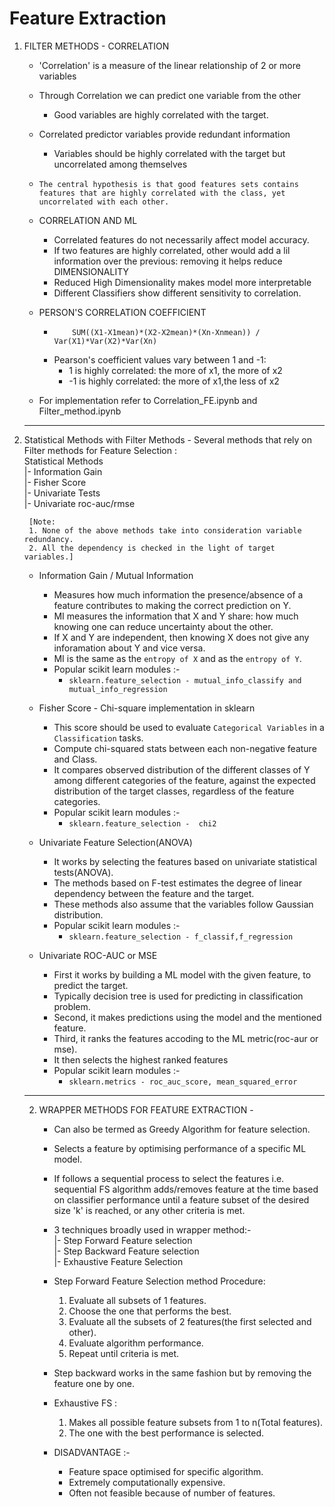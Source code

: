 # Feature Extraction

1. FILTER METHODS - CORRELATION
	* 'Correlation' is a measure of the linear relationship of 2 or more variables
	* Through Correlation we can predict one variable from the other
		* Good variables are highly correlated with the target.
	* Correlated predictor variables provide redundant information
		* Variables should be highly correlated with the target but uncorrelated among themselves
	* `The central hypothesis is that good features sets contains features that are highly correlated with the class, yet uncorrelated with each other.`

	* CORRELATION AND ML
		* Correlated features do not necessarily affect model accuracy.
		* If two features are highly correlated, other would add a lil information over the previous: removing it helps reduce DIMENSIONALITY
		* Reduced High Dimensionality makes model more interpretable
		* Different Classifiers show different sensitivity to correlation.

	* PERSON'S CORRELATION COEFFICIENT
	 	* ```
       	      SUM((X1-X1mean)*(X2-X2mean)*(Xn-Xnmean)) / Var(X1)*Var(X2)*Var(Xn)
       		```
		* Pearson's coefficient values vary between 1 and -1:
			* 1 is highly correlated: the more of x1, the more of x2
			* -1 is highly correlated: the more of x1,the less of x2

	* For implementation refer to Correlation_FE.ipynb and Filter_method.ipynb

	---
2. Statistical Methods with Filter Methods -
	Several methods that rely on Filter methods for Feature Selection :
<br>	Statistical Methods
<br>	|- Information Gain
<br>	|- Fisher Score
<br>	|- Univariate Tests
<br>	|- Univariate roc-auc/rmse

		[Note:
		1. None of the above methods take into consideration variable redundancy.
		2. All the dependency is checked in the light of target variables.]

	* Information Gain / Mutual Information
		* Measures how much information the presence/absence of a feature contributes to making the correct prediction on Y.
		* MI measures the information that X and Y share: how much knowing one can reduce uncertainty about the other.
		* If X and Y are independent, then knowing X does not give any inforamation about Y and vice versa.
		* MI is the same as the ```entropy of X``` and as the ```entropy of Y```.
		* Popular scikit learn modules :-
			* ```sklearn.feature_selection - mutual_info_classify and mutual_info_regression```

	* Fisher Score - Chi-square implementation in sklearn
		* This score should be used to evaluate `Categorical Variables` in a `Classification` tasks.
		* Compute chi-squared stats between each non-negative feature and Class.
		* It compares observed distribution of the different classes of Y among different categories of the feature, against the expected distribution of the target classes, regardless of the feature categories.
		* Popular scikit learn modules :-
			* `sklearn.feature_selection -  chi2`

	* Univariate Feature Selection(ANOVA)
		* It works by selecting the features based on univariate statistical tests(ANOVA).
		* The methods based on F-test estimates the degree of linear dependency between the feature and the target.
		* These methods also assume that the variables follow Gaussian distribution.
		* Popular scikit learn modules :-
			* `sklearn.feature_selection - f_classif,f_regression`

	* Univariate ROC-AUC or MSE
		* First it works by building a ML model with the given feature, to predict the target.
		* Typically decision tree is used for predicting in classification problem.
		* Second, it makes predictions using the model and the mentioned feature.
		* Third, it ranks the features accoding to the ML metric(roc-aur or mse).
		* It then selects the highest ranked features
		* Popular scikit learn modules :-
			* `sklearn.metrics - roc_auc_score, mean_squared_error`

	---

	2. WRAPPER METHODS FOR FEATURE EXTRACTION -
		* Can also be termed as Greedy Algorithm for feature selection.
		* Selects a feature by optimising performance of a specific ML model.
		* If follows a sequential process to select the features i.e. sequential FS algorithm adds/removes feature at the time based on classifier performance
		until a feature subset of the desired size 'k' is reached, or any other criteria is met.
		* 3 techniques broadly used in wrapper method:-
<br> |- Step Forward Feature selection
<br> |- Step Backward Feature selection
<br> |- Exhaustive Feature Selection

		* Step Forward Feature Selection method Procedure:
			1. Evaluate all subsets of 1 features.
			2. Choose the one that performs the best.
			3. Evaluate all the subsets of 2 features(the first selected and other).
			4. Evaluate algorithm performance.
			5. Repeat until criteria is met.

		* Step backward works in the same fashion but by removing the feature one by one.
		* Exhaustive FS :
			1. Makes all possible feature subsets from 1 to n(Total features).
			2. The one with the best performance is selected.

		* DISADVANTAGE :-
			* Feature space optimised for specific algorithm.
			* Extremely computationally expensive.
			* Often not feasible because of number of features.
